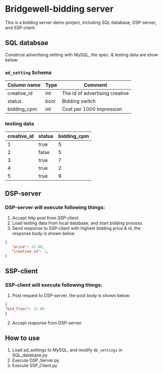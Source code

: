 # Bridgewell-bidding server
This is a bidding server demo porject, including SQL database, DSP-server, and SSP-client.

## SQL databsae
Constrcut advertising setting with MySQL, the spec. & testing data are show below:

### `ad_setting` Schema

| Column name  | Type |               Comment              |
|--------------|------|------------------------------------|
| creative_id  | int  | The id of advertising creative     |
| status       | bool | Bidding switch                     |
| bidding_cpm  | int  | Cost per 1000 impression           |


### testing data

| creative_id | status | bidding_cpm |
|-------------|--------|-------------|
|      1      |  true  |       5     |
|      2      |  false |       5     |
|      3      |  true  |       7     |
|      4      |  true  |       2     |
|      5      |  true  |       9     |

## DSP-server
### DSP-server will execute following things: </br> 
1. Accept http post from SSP-client.
2. Load testing data from local database, and start bidding process.
3. Send response to SSP-client with highest bidding price & id, the response body is shown below

```json
{
   "price": 15.00,
   "creative_id": 1,
}
```

## SSP-client
### SSP-client will execute following things: </br>
1. Post request to DSP-server, the post body is shown below:
```json
{
"bid_floor": 12.00
}
```
2. Accept response from DSP-server.

## How to use
1. Load ad_settings to MySQL, and modify ```db_settings``` in SQL_database.py
2. Execute DSP_Server.py
3. Execute SSP_Client.py
